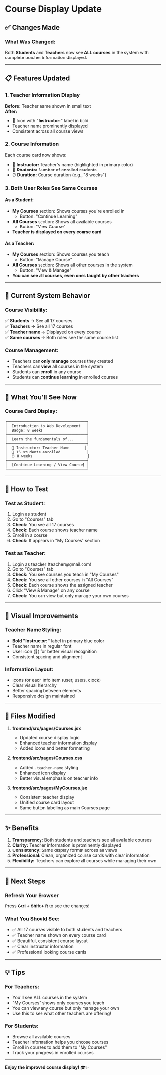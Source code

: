 # Course Display Update

## ✅ Changes Made

### What Was Changed:
Both **Students** and **Teachers** now see **ALL courses** in the system with complete teacher information displayed.

---

## 📋 Features Updated

### 1. **Teacher Information Display**
**Before:** Teacher name shown in small text  
**After:** 
- 👤 Icon with "**Instructor:**" label in bold
- Teacher name prominently displayed
- Consistent across all course views

### 2. **Course Information**
Each course card now shows:
- 👤 **Instructor:** Teacher's name (highlighted in primary color)
- 👥 **Students:** Number of enrolled students
- ⏰ **Duration:** Course duration (e.g., "8 weeks")

### 3. **Both User Roles See Same Courses**

#### **As a Student:**
- **My Courses** section: Shows courses you're enrolled in
  - Button: "Continue Learning"
- **All Courses** section: Shows all available courses
  - Button: "View Course"
- **Teacher is displayed on every course card**

#### **As a Teacher:**
- **My Courses** section: Shows courses you teach
  - Button: "Manage Course"
- **All Courses** section: Shows all other courses in the system
  - Button: "View & Manage"
- **You can see all courses, even ones taught by other teachers**

---

## 🎯 Current System Behavior

### Course Visibility:
✅ **Students** → See all 17 courses  
✅ **Teachers** → See all 17 courses  
✅ **Teacher name** → Displayed on every course  
✅ **Same courses** → Both roles see the same course list  

### Course Management:
- Teachers can **only manage** courses they created
- Teachers can **view** all courses in the system
- Students can **enroll** in any course
- Students can **continue learning** in enrolled courses

---

## 📸 What You'll See Now

### Course Card Display:

```
┌────────────────────────────────────┐
│  Introduction to Web Development   │
│  Badge: 8 weeks                    │
├────────────────────────────────────┤
│  Learn the fundamentals of...      │
├────────────────────────────────────┤
│  👤 Instructor: Teacher Name       │
│  👥 15 students enrolled            │
│  ⏰ 8 weeks                         │
├────────────────────────────────────┤
│  [Continue Learning / View Course] │
└────────────────────────────────────┘
```

---

## 🔄 How to Test

### Test as Student:
1. Login as student
2. Go to "Courses" tab
3. **Check:** You see all 17 courses
4. **Check:** Each course shows teacher name
5. Enroll in a course
6. **Check:** It appears in "My Courses" section

### Test as Teacher:
1. Login as teacher (teacher@gmail.com)
2. Go to "Courses" tab
3. **Check:** You see courses you teach in "My Courses"
4. **Check:** You see all other courses in "All Courses"
5. **Check:** Each course shows the assigned teacher
6. Click "View & Manage" on any course
7. **Check:** You can view but only manage your own courses

---

## 🎨 Visual Improvements

### Teacher Name Styling:
- **Bold "Instructor:"** label in primary blue color
- Teacher name in regular font
- User icon (👤) for better visual recognition
- Consistent spacing and alignment

### Information Layout:
- Icons for each info item (user, users, clock)
- Clear visual hierarchy
- Better spacing between elements
- Responsive design maintained

---

## 📝 Files Modified

1. **frontend/src/pages/Courses.jsx**
   - Updated course display logic
   - Enhanced teacher information display
   - Added icons and better formatting

2. **frontend/src/pages/Courses.css**
   - Added `.teacher-name` styling
   - Enhanced icon display
   - Better visual emphasis on teacher info

3. **frontend/src/pages/MyCourses.jsx**
   - Consistent teacher display
   - Unified course card layout
   - Same button labeling as main Courses page

---

## ✨ Benefits

1. **Transparency:** Both students and teachers see all available courses
2. **Clarity:** Teacher information is prominently displayed
3. **Consistency:** Same display format across all views
4. **Professional:** Clean, organized course cards with clear information
5. **Flexibility:** Teachers can explore all courses while managing their own

---

## 🚀 Next Steps

### Refresh Your Browser
Press **Ctrl + Shift + R** to see the changes!

### What You Should See:
- ✅ All 17 courses visible to both students and teachers
- ✅ Teacher name shown on every course card
- ✅ Beautiful, consistent course layout
- ✅ Clear instructor information
- ✅ Professional looking course cards

---

## 💡 Tips

### For Teachers:
- You'll see ALL courses in the system
- "My Courses" shows only courses you teach
- You can view any course but only manage your own
- Use this to see what other teachers are offering!

### For Students:
- Browse all available courses
- Teacher information helps you choose courses
- Enroll in courses to add them to "My Courses"
- Track your progress in enrolled courses

---

**Enjoy the improved course display!** 🎓✨

